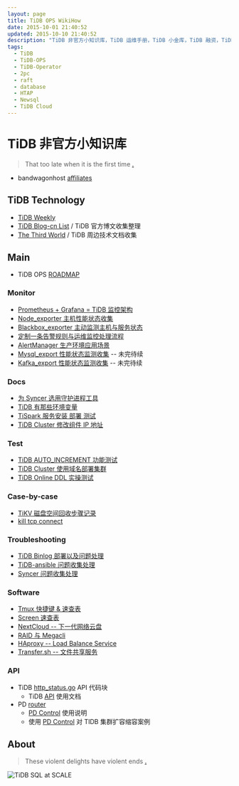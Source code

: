 ```yaml
---
layout: page
title: TiDB OPS WikiHow
date: 2015-10-01 21:40:52
updated: 2015-10-10 21:40:52
description: "TiDB 非官方小知识库，TiDB 运维手册，TiDB 小金库，TiDB 融资，TiDB OPS WikiHow,TiDB Clouds"
tags:
  - TiDB
  - TiDB-OPS
  - TiDB-Operator
  - 2pc
  - raft
  - database
  - HTAP
  - Newsql
  - TiDB Cloud
---
```

# TiDB 非官方小知识库

> That too late when it is the first time [.](https://www.google.com/ "Google")

- bandwagonhost [affiliates](https://bandwagonhost.com/aff.php?aff=1572)

## TiDB Technology

- [TiDB Weekly](http://weekly.pingcap.com "Weekly update in TiDB")
- [TiDB Blog-cn List](TiDB-Blog-List.md) / TiDB 官方博文收集整理
- [The Third World](The-Third-World.md) / TiDB 周边技术文档收集

## Main

- TiDB OPS [ROADMAP](ROADMAP.md)

### Monitor

- [Prometheus + Grafana = TiDB 监控架构](Monitor/170601-Prometheus-Grafana.md)
- [Node_exporter 主机性能状态收集](Monitor/170602-Node_exporter.md)
- [Blackbox_exporter 主动监测主机与服务状态](Monitor/170603-Blackbox_exporter.md)
- [定制一条告警规则与运维监控处理流程](Monitor/170605-Alert-Rules-Case.md)
- [AlertManager 生产环境应用场景](Monitor/170607-AlertManager.md)
- [Mysql_export 性能状态监测收集](Monitor/170701-Mysql_export.md) -- 未完待续
- [Kafka_export 性能状态监测收集](Monitor/170702-Kafka_export.md) -- 未完待续

### Docs

- [为 Syncer 选用守护进程工具](Docs/180323-Systemd-Syncer.md)
- [TiDB 有那些环境变量](Docs/180411-TiDB-vars.md)
- [TiSpark 服务安装 部署 测试](Docs/180416-TiSpark-deploy.md)
- [TiDB Cluster 修改组件 IP 地址](Docs/180327-TiDB-IP.md)

### Test

- [TiDB AUTO_INCREMENT 功能测试](Test/180327-AutoIncrementTest.md)
- [TiDB Cluster 使用域名部署集群](Test/180406-TiDB-Domain.md)
- [TiDB Online DDL 实操测试](Test/171010-TiDB-Online-DDL.md)

### Case-by-case

- [TiKV 磁盘空间回收步骤记录](Case-by-case/180503-Disk-Space-recovery.md)
- [kill tcp connect](Case-by-case/180505-tcpkill.md)

### Troubleshooting

- [TiDB Binlog 部署以及问题处理](Troubleshooting/TiDB-Binlog.md)
- [TiDB-ansible 问题收集处理](Troubleshooting/tidb-ansible-FAQ.md)
- [Syncer 问题收集处理](Troubleshooting/Syncer-FAQ.md)

### Software

- [Tmux 快捷键 & 速查表](SoftWare/tmux.md)
- [Screen 速查表](SoftWare/screen.md)
- [NextCloud -- 下一代网络云盘](SoftWare/nextcloud.md)
- [RAID 与 Megacli](SoftWare/Megacli.md)
- [HAproxy -- Load Balance Service](SoftWare/HAproxy.md)
- [Transfer.sh -- 文件共享服务](SoftWare/Transfer.sh.md)

### API

- TiDB [http_status.go](https://github.com/pingcap/tidb/blob/master/server/http_status.go) API 代码块
  - TiDB [API](https://github.com/pingcap/tidb/blob/master/docs/tidb_http_api.md) 使用文档
- PD [router](https://github.com/pingcap/pd/blob/master/server/api/router.go)
  - [PD Control](https://github.com/pingcap/docs-cn/blob/master/tools/pd-control.md) 使用说明
  - 使用 [PD Control](https://github.com/pingcap/docs-cn/blob/master/op-guide/horizontal-scale.md) 对 TIDB 集群扩容缩容案例

## About

> These violent delights have violent ends [.](https://github.com/BigerCAP/tidb-ops "Westworld")

![TiDB SQL at SCALE](https://raw.githubusercontent.com/BigerCAP/tidb-ops/master/Media/about-logo.png "A Distributed HTAP database compatible with the MySQL protocol")
